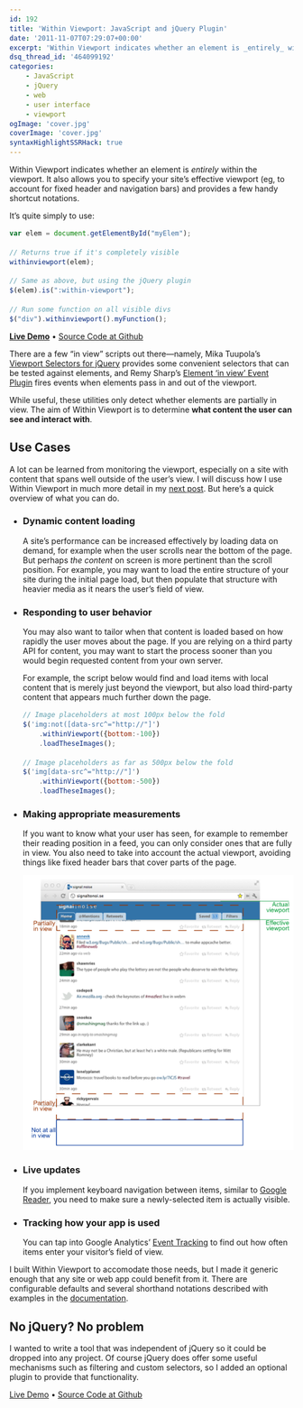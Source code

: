 ```yaml
---
id: 192
title: 'Within Viewport: JavaScript and jQuery Plugin'
date: '2011-11-07T07:29:07+00:00'
excerpt: 'Within Viewport indicates whether an element is _entirely_ within the viewport. It also allows you to specify your site’s effective viewport, and includes an optional jQuery plugin.'
dsq_thread_id: '464099192'
categories:
    - JavaScript
    - jQuery
    - web
    - user interface
    - viewport
ogImage: 'cover.jpg'
coverImage: 'cover.jpg'
syntaxHighlightSSRHack: true
---
```


Within Viewport indicates whether an element is _entirely_ within the viewport. It also allows you to specify your site’s effective viewport (eg, to account for fixed header and navigation bars) and provides a few handy shortcut notations.

It’s quite simply to use:

```js
var elem = document.getElementById("myElem");

// Returns true if it's completely visible
withinviewport(elem);

// Same as above, but using the jQuery plugin
$(elem).is(":within-viewport");

// Run some function on all visible divs
$("div").withinviewport().myFunction();
```

**[Live Demo](https://patik.github.io/within-viewport/)**&nbsp;&bull;&nbsp;[Source Code at Github](https://github.com/patik/within-viewport)

There are a few “in view” scripts out there&mdash;namely, Mika Tuupola’s [Viewport Selectors for jQuery](http://www.appelsiini.net/projects/viewport) provides some convenient selectors that can be tested against elements, and Remy Sharp’s [Element ‘in view’ Event Plugin](http://remysharp.com/2009/01/26/element-in-view-event-plugin/) fires events when elements pass in and out of the viewport.

While useful, these utilities only detect whether elements are partially in view. The aim of Within Viewport is to determine **what content the user can see and interact with**.

## Use Cases

A lot can be learned from monitoring the viewport, especially on a site with content that spans well outside of the user’s view. I will discuss how I use Within Viewport in much more detail in my [next post](matching-ui-behavior-with-user-behavior). But here’s a quick overview of what you can do.

- ### Dynamic content loading

    A site’s performance can be increased effectively by loading data on demand, for example when the user scrolls near the bottom of the page. But perhaps _the content_ on screen is more pertinent than the scroll position. For example, you may want to load the entire structure of your site during the initial page load, but then populate that structure with heavier media as it nears the user’s field of view.

- ### Responding to user behavior

    You may also want to tailor when that content is loaded based on how rapidly the user moves about the page. If you are relying on a third party API for content, you may want to start the process sooner than you would begin requested content from your own server.

    For example, the script below would find and load items with local content that is merely just beyond the viewport, but also load third-party content that appears much further down the page.

    ```js
    // Image placeholders at most 100px below the fold
    $('img:not([data-src^="http://"]')
        .withinViewport({bottom:-100})
        .loadTheseImages();

    // Image placeholders as far as 500px below the fold
    $('img[data-src^="http://"]')
        .withinViewport({bottom:-500})
        .loadTheseImages();
    ```

- ### Making appropriate measurements

    If you want to know what your user has seen, for example to remember their reading position in a feed, you can only consider ones that are fully in view. You also need to take into account the actual viewport, avoiding things like fixed header bars that cover parts of the page.

    ![Diagram showing elements of a Twitter feed being in and out of view](example_diagram_sm.png)

- ### Live updates

    If you implement keyboard navigation between items, similar to [Google Reader](http://www.google.com/support/reader/bin/answer.py?answer=69973), you need to make sure a newly-selected item is actually visible.

- ### Tracking how your app is used

    You can tap into Google Analytics’ [Event Tracking](http://code.google.com/apis/analytics/docs/tracking/eventTrackerGuide.html) to find out how often items enter your visitor’s field of view.

I built Within Viewport to accomodate those needs, but I made it generic enough that any site or web app could benefit from it. There are configurable defaults and several shorthand notations described with examples in the [documentation](https://github.com/patik/within-viewport/blob/master/README.md).

## No jQuery? No problem

I wanted to write a tool that was independent of jQuery so it could be dropped into any project. Of course jQuery does offer some useful mechanisms such as filtering and custom selectors, so I added an optional plugin to provide that functionality.

[Live Demo](https://patik.github.io/within-viewport/)&nbsp;&bull;&nbsp;[Source Code at Github](https://github.com/patik/within-viewport)
